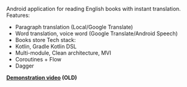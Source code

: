 Android application for reading English books with instant translation.
Features:
* Paragraph translation (Local/Google Translate)
* Word translation, voice word  (Google Translate/Android Speech)
* Books store
Tech stack:
* Kotlin, Gradle Kotlin DSL
* Multi-module, Clean architecture, MVI
* Coroutines + Flow
* Dagger

**[Demonstration video](https://www.youtube.com/watch?v=vn6THQxQK-s) (OLD)**